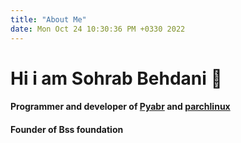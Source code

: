 ```yaml
---
title: "About Me"
date: Mon Oct 24 10:30:36 PM +0330 2022
---
```


# Hi i am Sohrab Behdani 👋

#### Programmer and developer of [Pyabr](https://pyabr.ir) and [parchlinux](https://parchlinux.ir)

#### Founder of Bss foundation


